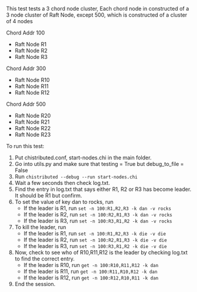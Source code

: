 This test tests a 3 chord node cluster,
Each chord node in constructed of a 3 node cluster of Raft Node, except 500, which is constructed of a cluster of 4 nodes

Chord Addr 100

-   Raft Node R1
-   Raft Node R2
-   Raft Node R3

Chord Addr 300

-   Raft Node R10
-   Raft Node R11
-   Raft Node R12

Chord Addr 500

-   Raft Node R20
-   Raft Node R21
-   Raft Node R22
-   Raft Node R23

To run this test:

1. Put chistributed.conf, start-nodes.chi in the main folder.
2. Go into utils.py and make sure that testing = True but debug_to_file = False
3. Run `chistributed --debug --run start-nodes.chi`
4. Wait a few seconds then check log.txt.
5. Find the entry in log.txt that says either R1, R2 or R3 has become leader. It should be R1 but confirm.
6. To set the value of key dan to rocks, run
    - If the leader is R1, run `set -n 100:R1,R2,R3 -k dan -v rocks`
    - If the leader is R2, run `set -n 100:R2,R1,R3 -k dan -v rocks`
    - If the leader is R3, run `set -n 100:R3,R1,R2 -k dan -v rocks`
7. To kill the leader, run
    - If the leader is R1, run `set -n 100:R1,R2,R3 -k die -v die`
    - If the leader is R2, run `set -n 100:R2,R1,R3 -k die -v die`
    - If the leader is R3, run `set -n 100:R3,R1,R2 -k die -v die`
8. Now, check to see who of R10,R11,R12 is the leader by checking log.txt to find the correct entry.
    - If the leader is R10, run `get -n 100:R10,R11,R12 -k dan`
    - If the leader is R11, run `get -n 100:R11,R10,R12 -k dan`
    - If the leader is R12, run `get -n 100:R12,R10,R11 -k dan`
9. End the session.
